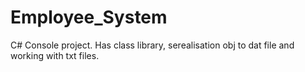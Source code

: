 # Employee_System
C# Console project. Has class library, serealisation obj to dat file and working with txt files.
